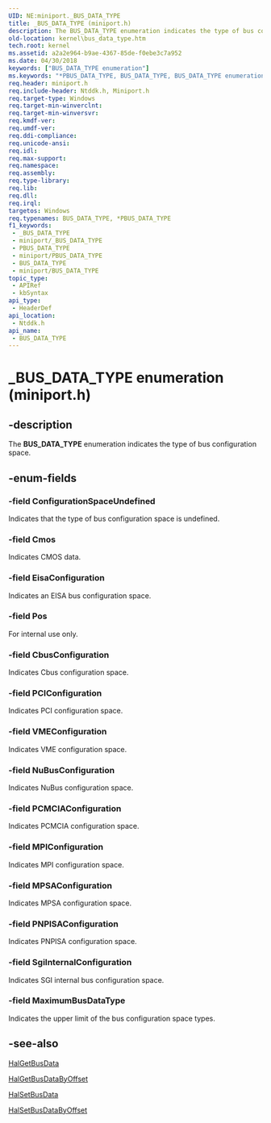 ```yaml
---
UID: NE:miniport._BUS_DATA_TYPE
title: _BUS_DATA_TYPE (miniport.h)
description: The BUS_DATA_TYPE enumeration indicates the type of bus configuration space.
old-location: kernel\bus_data_type.htm
tech.root: kernel
ms.assetid: a2a2e964-b9ae-4367-85de-f0ebe3c7a952
ms.date: 04/30/2018
keywords: ["BUS_DATA_TYPE enumeration"]
ms.keywords: "*PBUS_DATA_TYPE, BUS_DATA_TYPE, BUS_DATA_TYPE enumeration [Kernel-Mode Driver Architecture], CbusConfiguration, Cmos, ConfigurationSpaceUndefined, EisaConfiguration, MPIConfiguration, MPSAConfiguration, MaximumBusDataType, NuBusConfiguration, PBUS_DATA_TYPE, PBUS_DATA_TYPE enumeration pointer [Kernel-Mode Driver Architecture], PCIConfiguration, PCMCIAConfiguration, PNPISAConfiguration, Pos, SgiInternalConfiguration, VMEConfiguration, _BUS_DATA_TYPE, kernel.bus_data_type, ntddk/BUS_DATA_TYPE, ntddk/CbusConfiguration, ntddk/Cmos, ntddk/ConfigurationSpaceUndefined, ntddk/EisaConfiguration, ntddk/MPIConfiguration, ntddk/MPSAConfiguration, ntddk/MaximumBusDataType, ntddk/NuBusConfiguration, ntddk/PBUS_DATA_TYPE, ntddk/PCIConfiguration, ntddk/PCMCIAConfiguration, ntddk/PNPISAConfiguration, ntddk/Pos, ntddk/SgiInternalConfiguration, ntddk/VMEConfiguration, sysenum_3f6df31a-39d8-463e-8d44-44e51cd9989d.xml"
req.header: miniport.h
req.include-header: Ntddk.h, Miniport.h
req.target-type: Windows
req.target-min-winverclnt: 
req.target-min-winversvr: 
req.kmdf-ver: 
req.umdf-ver: 
req.ddi-compliance: 
req.unicode-ansi: 
req.idl: 
req.max-support: 
req.namespace: 
req.assembly: 
req.type-library: 
req.lib: 
req.dll: 
req.irql: 
targetos: Windows
req.typenames: BUS_DATA_TYPE, *PBUS_DATA_TYPE
f1_keywords:
 - _BUS_DATA_TYPE
 - miniport/_BUS_DATA_TYPE
 - PBUS_DATA_TYPE
 - miniport/PBUS_DATA_TYPE
 - BUS_DATA_TYPE
 - miniport/BUS_DATA_TYPE
topic_type:
 - APIRef
 - kbSyntax
api_type:
 - HeaderDef
api_location:
 - Ntddk.h
api_name:
 - BUS_DATA_TYPE
---
```


# _BUS_DATA_TYPE enumeration (miniport.h)


## -description

The <b>BUS_DATA_TYPE</b> enumeration indicates the type of bus configuration space.

## -enum-fields

### -field ConfigurationSpaceUndefined

Indicates that the type of bus configuration space is undefined.

### -field Cmos

Indicates CMOS data.

### -field EisaConfiguration

Indicates an EISA bus configuration space.

### -field Pos

For internal use only.

### -field CbusConfiguration

Indicates Cbus configuration space.

### -field PCIConfiguration

Indicates PCI configuration space.

### -field VMEConfiguration

Indicates VME configuration space.

### -field NuBusConfiguration

Indicates NuBus configuration space.

### -field PCMCIAConfiguration

Indicates PCMCIA configuration space.

### -field MPIConfiguration

Indicates MPI configuration space.

### -field MPSAConfiguration

Indicates MPSA configuration space.

### -field PNPISAConfiguration

Indicates PNPISA configuration space.

### -field SgiInternalConfiguration

Indicates SGI internal bus configuration space.

### -field MaximumBusDataType

Indicates the upper limit of the bus configuration space types.

## -see-also

<a href="/previous-versions/windows/hardware/drivers/ff546644(v=vs.85)">HalGetBusData</a>



<a href="/previous-versions/windows/hardware/drivers/ff546644(v=vs.85)">HalGetBusDataByOffset</a>



<a href="/previous-versions/windows/hardware/drivers/ff546644(v=vs.85)">HalSetBusData</a>



<a href="/previous-versions/windows/hardware/drivers/ff546644(v=vs.85)">HalSetBusDataByOffset</a>